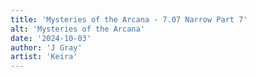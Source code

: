 ```yaml
---
title: 'Mysteries of the Arcana - 7.07 Narrow Part 7'
alt: 'Mysteries of the Arcana'
date: '2024-10-03'
author: 'J Gray'
artist: 'Keira'
---
```

